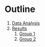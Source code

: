 # Outline

1. [Data Analysis](analysis.html)
2. [Results](results.html)
   1. [Group 1](group_1.html)
   2. [Group 2](group_2.html)